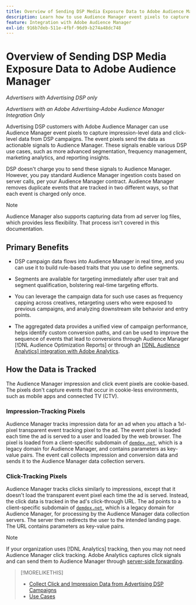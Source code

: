 ```yaml
---
title: Overview of Sending DSP Media Exposure Data to Adobe Audience Manager
description: Learn how to use Audience Manager event pixels to capture impression-level and click-level data from Advertising DSP campaigns
feature: Integration with Adobe Audience Manager
exl-id: 916b7deb-511e-4fbf-96d9-b274a48dc748
---
```

# Overview of Sending DSP Media Exposure Data to Adobe Audience Manager

*Advertisers with Advertising DSP only*

*Advertisers with an Adobe Advertising-Adobe Audience Manager Integration Only*

Advertising DSP customers with Adobe Audience Manager can use Audience Manager event pixels to capture impression-level data and click-level data from DSP campaigns. The event pixels send the data as actionable signals to Audience Manager. These signals enable various DSP use cases, such as more advanced segmentation, frequency management, marketing analytics, and reporting insights.

DSP doesn't charge you to send these signals to Audience Manager. However, you pay standard Audience Manager ingestion costs based on server calls, per your Audience Manager contract. Audience Manager removes duplicate events that are tracked in two different ways, so that each event is charged only once.

>[!NOTE]
>
> Audience Manager also supports capturing data from ad server log files, which provides less flexibility. That process isn't covered in this documentation.

## Primary Benefits

* DSP campaign data flows into Audience Manager in real time, and you can use it to build rule-based traits that you use to define segments.

* Segments are available for targeting immediately after user trait and segment qualification, bolstering real-time targeting efforts.

* You can leverage the campaign data for such use cases as frequency capping across creatives, retargeting users who were exposed to previous campaigns, and analyzing downstream site behavior and entry points.

* The aggregated data provides a unified view of campaign performance, helps identify custom conversion paths, and can be used to improve the sequence of events that lead to conversions through Audience Manager [!DNL Audience Optimization Reports] or through an [[!DNL Audience Analytics] integration with Adobe Analytics](/help/integrations/audience-manager/audience-analytics.md).

## How the Data is Tracked

The Audience Manager impression and click event pixels are cookie-based. The pixels don't capture events that occur in cookie-less environments, such as mobile apps and connected TV (CTV).

### Impression-Tracking Pixels

Audience Manager tracks impression data for an ad when you attach a 1xl-pixel transparent event tracking pixel to the ad. The event pixel is loaded each time the ad is served to a user and loaded by the web browser. The pixel is loaded from a client-specific subdomain of [`demdex.net`](https://experienceleague.adobe.com/docs/audience-manager/user-guide/reference/demdex-calls.html), which is a legacy domain for Audience Manager, and contains parameters as key-value pairs. The event call collects impression and conversion data and sends it to the Audience Manager data collection servers.

### Click-Tracking Pixels

Audience Manager tracks clicks similarly to impressions, except that it doesn't load the transparent event pixel each time the ad is served. Instead, the click data is tracked in the ad's click-through URL. The ad points to a client-specific subdomain of [`demdex.net`](https://experienceleague.adobe.com/docs/audience-manager/user-guide/reference/demdex-calls.html), which is a legacy domain for Audience Manager, for processing by the Audience Manager data collection servers. The server then redirects the user to the intended landing page. The URL contains parameters as key-value pairs.

>[!NOTE]
>
>If your organization uses [!DNL Analytics] tracking, then you may not need Audience Manager click tracking. Adobe Analytics captures click signals and can send them to Audience Manager through [server-side forwarding](https://experienceleague.adobe.com/docs/analytics/admin/admin-tools/server-side-forwarding/ssf.html).

>[!MORELIKETHIS]
>
>* [Collect Click and Impression Data from Advertising DSP Campaigns](collect.md)
>* [Use Cases](use-cases.md)
